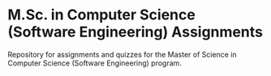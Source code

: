 # M.Sc. in Computer Science (Software Engineering) Assignments
Repository for assignments and quizzes for the Master of Science in Computer Science (Software Engineering) program.
